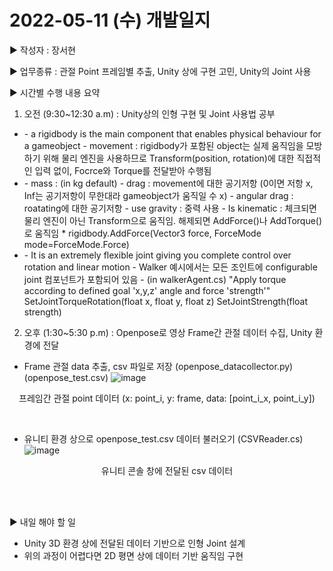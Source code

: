 # 2022-05-11 (수) 개발일지

▶ 작성자 : 장서현 

▶ 업무종류 : 관절 Point 프레임별 추출, Unity 상에 구현 고민, Unity의 Joint 사용 

▶ 시간별 수행 내용 요약
<br>
1. 오전 (9:30~12:30 a.m) : Unity상의 인형 구현 및 Joint 사용법 공부

  - <Rigidbody Physics>
    - a rigidbody is the main component that enables physical behaviour for a gameobject
    - movement : rigidbody가 포함된 object는 실제 움직임을 모방하기 위해 물리 엔진을 사용하므로 Transform(position, rotation)에 대한 직접적인 입력 없이, Focrce와 Torque를 전달받아 수행됨
  - <Rigidbody Component Reference>
    - mass : (in kg default)
    - drag : movement에 대한 공기저항 (0이면 저항 x, Inf는 공기저항이 무한대라 gameobject가 움직일 수 x)
    - angular drag : roatating에 대한 공기저항
    - use gravity : 중력 사용
    - Is kinematic : 체크되면 물리 엔진이 아닌 Transform으로 움직임. 해제되면 AddForce()나 AddTorque()로 움직임
      * rigidbody.AddForce(Vector3 force, ForceMode mode=ForceMode.Force)
  - <Configurable Joint>
    - It is an extremely flexible joint giving you complete control over rotation and linear motion
    - Walker 예시에서는 모든 조인트에 configurable joint 컴포넌트가 포함되어 있음
    - (in walkerAgent.cs)
      "Apply torque according to defined goal 'x,y,z' angle and force 'strength'"
      SetJointTorqueRotation(float x, float y, float z)
      SetJointStrength(float strength)


2. 오후 (1:30~5:30 p.m) : Openpose로 영상 Frame간 관절 데이터 수집, Unity 환경에 전달
  - Frame 관절 data 추출, csv 파일로 저장 (openpose_datacollector.py) (openpose_test.csv) 
  ![image](https://user-images.githubusercontent.com/48125526/167970623-d2e8e11b-e303-4498-83e8-ed6e413a7fa6.png)
   <p align="center"> 프레임간 관절 point 데이터 (x: point_i, y: frame, data: [point_i_x, point_i_y]) </p> <br>

  - 유니티 환경 상으로 openpose_test.csv 데이터 불러오기 (CSVReader.cs)
  ![image](https://user-images.githubusercontent.com/48125526/167970572-16071c3e-2e68-46cf-a943-92077cc35066.png)
   <p align="center"> 유니티 콘솔 창에 전달된 csv 데이터 </p> <br>

<br>

▶  내일 해야 할 일
  - Unity 3D 환경 상에 전달된 데이터 기반으로 인형 Joint 설계
  - 위의 과정이 어렵다면 2D 평면 상에 데이터 기반 움직임 구현
